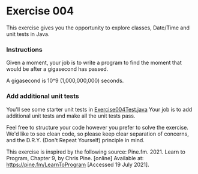 # Exercise 004

This exercise gives you the opportunity to explore classes, Date/Time and unit tests in Java.

### Instructions
Given a moment, your job is to write a program to find the moment that would be after a gigasecond has passed.

A gigasecond is 10^9 (1,000,000,000) seconds.

### Add additional unit tests
You'll see some starter unit tests in [Exercise004Test.java](../src/test/java/com/techreturners/exercise004/Exercise004Test.java)
Your job is to add additional unit tests and make all the unit tests pass.

Feel free to structure your code however you prefer to solve the exercise.
We'd like to see clean code, so please keep clear separation of concerns, and the D.R.Y. (Don't Repeat Yourself) principle in mind.

This exercise is inspired by the following source:
Pine.fm. 2021. Learn to Program, Chapter 9, by Chris Pine. [online] Available at: <https://pine.fm/LearnToProgram> [Accessed 19 July 2021].